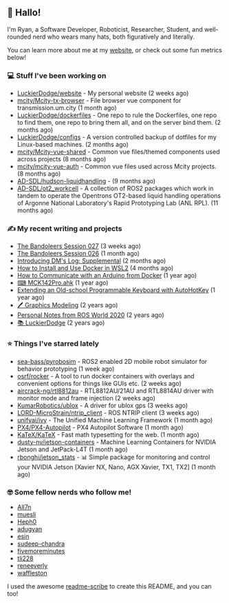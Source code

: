 ## 👋 Hallo!

I'm Ryan, a Software Developer, Roboticist, Researcher, Student, and well-rounded nerd who wears many hats, both figuratively and literally.

You can learn more about me at my [website](https://ryandlewis.dev), or check out some fun metrics below!

### 💻 Stuff I've been working on

- [LuckierDodge/website](https://github.com/LuckierDodge/website) - My personal website (2 weeks ago)
- [mcity/Mcity-tx-browser](https://github.com/mcity/Mcity-tx-browser) - File browser vue component for transmission.um.city (1 month ago)
- [LuckierDodge/dockerfiles](https://github.com/LuckierDodge/dockerfiles) - One repo to rule the Dockerfiles, one repo to find them, one repo to bring them all, and on the server bind them. (2 months ago)
- [LuckierDodge/configs](https://github.com/LuckierDodge/configs) - A version controlled backup of dotfiles for my Linux-based machines. (2 months ago)
- [mcity/Mcity-vue-shared](https://github.com/mcity/Mcity-vue-shared) - Common vue files/themed components used across projects (8 months ago)
- [mcity/mcity-vue-auth](https://github.com/mcity/mcity-vue-auth) - Common vue files used across Mcity projects. (8 months ago)
- [AD-SDL/hudson-liquidhandling](https://github.com/AD-SDL/hudson-liquidhandling) -  (9 months ago)
- [AD-SDL/ot2_workcell](https://github.com/AD-SDL/ot2_workcell) - A collection of ROS2 packages which work in tandem to operate the Opentrons OT2-based liquid handling operations of Argonne National Laboratory&#39;s Rapid Prototyping Lab (ANL RPL). (11 months ago)

### ✍ My recent writing and projects

- [The Bandoleers Session 027](https://ryandlewis.dev/posts/ttrpg/thebandoleers027/) (3 weeks ago)
- [The Bandoleers Session 026](https://ryandlewis.dev/posts/ttrpg/thebandoleers026/) (1 month ago)
- [Introducing DM&#39;s Log: Supplemental](https://ryandlewis.dev/posts/ttrpg/introducingdmslog/) (2 months ago)
- [How to Install and Use Docker in WSL2](https://ryandlewis.dev/posts/howtowsldocker/) (4 months ago)
- [How to Communicate with an Arduino from Docker](https://ryandlewis.dev/posts/howtoarduinodocker/) (1 year ago)
- [⌨ MCK142Pro.ahk](https://ryandlewis.dev/projects/mck142pro/) (1 year ago)
- [Extending an Old-school Programmable Keyboard with AutoHotKey](https://ryandlewis.dev/posts/mck142pro/) (1 year ago)
- [🖊 Graphics Modeling](https://ryandlewis.dev/projects/graphics/) (2 years ago)
- [Personal Notes from ROS World 2020](https://ryandlewis.dev/posts/rosworld2020/) (2 years ago)
- [📚 LuckierDodge](https://ryandlewis.dev/projects/README/) (2 years ago)

### ⭐ Things I've starred lately

- [sea-bass/pyrobosim](https://github.com/sea-bass/pyrobosim) - ROS2 enabled 2D mobile robot simulator for behavior prototyping (1 week ago)
- [osrf/rocker](https://github.com/osrf/rocker) - A tool to run docker containers with overlays and convenient options for things like GUIs etc. (2 weeks ago)
- [aircrack-ng/rtl8812au](https://github.com/aircrack-ng/rtl8812au) - RTL8812AU/21AU and RTL8814AU driver with monitor mode and frame injection (2 weeks ago)
- [KumarRobotics/ublox](https://github.com/KumarRobotics/ublox) - A driver for ublox gps (3 weeks ago)
- [LORD-MicroStrain/ntrip_client](https://github.com/LORD-MicroStrain/ntrip_client) - ROS NTRIP client (3 weeks ago)
- [unifyai/ivy](https://github.com/unifyai/ivy) - The Unified Machine Learning Framework (1 month ago)
- [PX4/PX4-Autopilot](https://github.com/PX4/PX4-Autopilot) - PX4 Autopilot Software (1 month ago)
- [KaTeX/KaTeX](https://github.com/KaTeX/KaTeX) - Fast math typesetting for the web. (1 month ago)
- [dusty-nv/jetson-containers](https://github.com/dusty-nv/jetson-containers) - Machine Learning Containers for NVIDIA Jetson and JetPack-L4T (1 month ago)
- [rbonghi/jetson_stats](https://github.com/rbonghi/jetson_stats) - 📊 Simple package for monitoring and control your NVIDIA Jetson [Xavier NX, Nano, AGX Xavier, TX1, TX2] (1 month ago)

### 🤓 Some fellow nerds who follow me!

- [All7n](https://github.com/All7n)
- [muesli](https://github.com/muesli)
- [Heph0](https://github.com/Heph0)
- [adugyan](https://github.com/adugyan)
- [esin](https://github.com/esin)
- [sudeep-chandra](https://github.com/sudeep-chandra)
- [fivemoreminutes](https://github.com/fivemoreminutes)
- [tli228](https://github.com/tli228)
- [reneeverly](https://github.com/reneeverly)
- [waffleston](https://github.com/waffleston)

I used the awesome [readme-scribe](https://github.com/muesli/readme-scribe) to create this README, and you can too!
